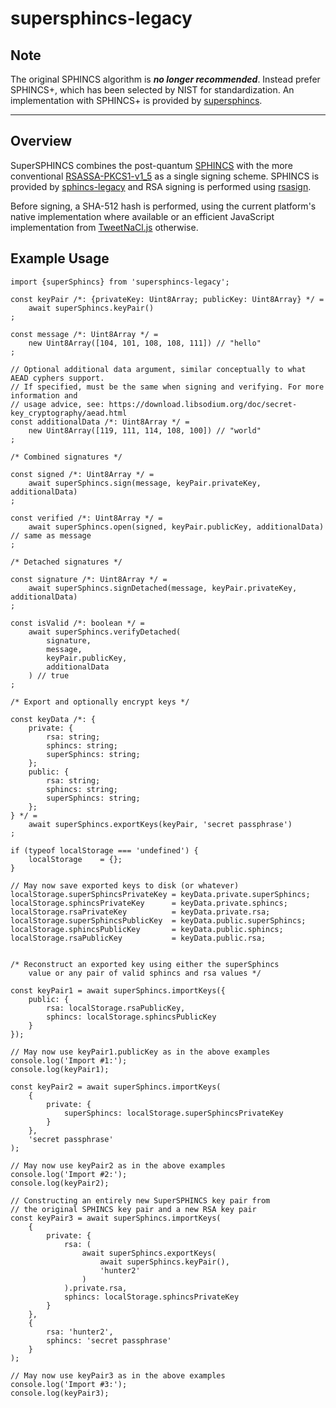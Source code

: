 # supersphincs-legacy

## Note

The original SPHINCS algorithm is ***no longer recommended***. Instead prefer SPHINCS+, which
has been selected by NIST for standardization. An implementation with SPHINCS+ is provided by
[supersphincs](https://github.com/cyph/pqcrypto.js/tree/master/packages/supersphincs).

---

## Overview

SuperSPHINCS combines the post-quantum [SPHINCS](https://sphincs.cr.yp.to) with the more conventional
[RSASSA-PKCS1-v1_5](https://tools.ietf.org/html/rfc3447#section-8.2) as a single signing scheme.
SPHINCS is provided by [sphincs-legacy](https://github.com/cyph/pqcrypto.js/tree/master/packages/sphincs-legacy)
and RSA signing is performed using
[rsasign](https://github.com/cyph/pqcrypto.js/tree/master/packages/rsasign).

Before signing, a SHA-512 hash is performed, using the current platform's native implementation
where available or an efficient JavaScript implementation from
[TweetNaCl.js](https://github.com/dchest/tweetnacl-js) otherwise.

## Example Usage

	import {superSphincs} from 'supersphincs-legacy';

	const keyPair /*: {privateKey: Uint8Array; publicKey: Uint8Array} */ =
		await superSphincs.keyPair()
	;

	const message /*: Uint8Array */ =
		new Uint8Array([104, 101, 108, 108, 111]) // "hello"
	;

	// Optional additional data argument, similar conceptually to what AEAD cyphers support.
	// If specified, must be the same when signing and verifying. For more information and
	// usage advice, see: https://download.libsodium.org/doc/secret-key_cryptography/aead.html
	const additionalData /*: Uint8Array */ =
		new Uint8Array([119, 111, 114, 108, 100]) // "world"
	;

	/* Combined signatures */

	const signed /*: Uint8Array */ =
		await superSphincs.sign(message, keyPair.privateKey, additionalData)
	;

	const verified /*: Uint8Array */ =
		await superSphincs.open(signed, keyPair.publicKey, additionalData) // same as message
	;

	/* Detached signatures */

	const signature /*: Uint8Array */ =
		await superSphincs.signDetached(message, keyPair.privateKey, additionalData)
	;

	const isValid /*: boolean */ =
		await superSphincs.verifyDetached(
			signature,
			message,
			keyPair.publicKey,
			additionalData
		) // true
	;

	/* Export and optionally encrypt keys */

	const keyData /*: {
		private: {
			rsa: string;
			sphincs: string;
			superSphincs: string;
		};
		public: {
			rsa: string;
			sphincs: string;
			superSphincs: string;
		};
	} */ =
		await superSphincs.exportKeys(keyPair, 'secret passphrase')
	;

	if (typeof localStorage === 'undefined') {
		localStorage	= {};
	}

	// May now save exported keys to disk (or whatever)
	localStorage.superSphincsPrivateKey = keyData.private.superSphincs;
	localStorage.sphincsPrivateKey      = keyData.private.sphincs;
	localStorage.rsaPrivateKey          = keyData.private.rsa;
	localStorage.superSphincsPublicKey  = keyData.public.superSphincs;
	localStorage.sphincsPublicKey       = keyData.public.sphincs;
	localStorage.rsaPublicKey           = keyData.public.rsa;


	/* Reconstruct an exported key using either the superSphincs
		value or any pair of valid sphincs and rsa values */

	const keyPair1 = await superSphincs.importKeys({
		public: {
			rsa: localStorage.rsaPublicKey,
			sphincs: localStorage.sphincsPublicKey
		}
	});

	// May now use keyPair1.publicKey as in the above examples
	console.log('Import #1:');
	console.log(keyPair1);

	const keyPair2 = await superSphincs.importKeys(
		{
			private: {
				superSphincs: localStorage.superSphincsPrivateKey
			}
		},
		'secret passphrase'
	);

	// May now use keyPair2 as in the above examples
	console.log('Import #2:');
	console.log(keyPair2);

	// Constructing an entirely new SuperSPHINCS key pair from
	// the original SPHINCS key pair and a new RSA key pair
	const keyPair3 = await superSphincs.importKeys(
		{
			private: {
				rsa: (
					await superSphincs.exportKeys(
						await superSphincs.keyPair(),
						'hunter2'
					)
				).private.rsa,
				sphincs: localStorage.sphincsPrivateKey
			}
		},
		{
			rsa: 'hunter2',
			sphincs: 'secret passphrase'
		}
	);

	// May now use keyPair3 as in the above examples
	console.log('Import #3:');
	console.log(keyPair3);
